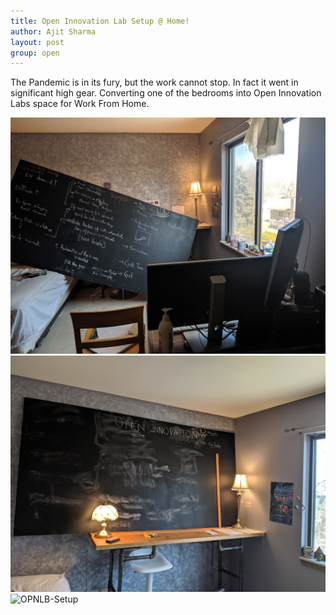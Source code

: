 ```yaml
---
title: Open Innovation Lab Setup @ Home!
author: Ajit Sharma
layout: post
group: open
---
```


The Pandemic is in its fury, but the work cannot stop. In fact it went in significant high gear.
Converting one of the bedrooms into Open Innovation Labs space for Work From Home.

<img src="/static/img/news/LabSetUp0-IMG.jpg" alt="OPNLB-Setup" class="img-fluid">
<img src="/static/img/news/LabSetup01-IMG.jpg" alt="OPNLB-Setup" class="img-fluid">
<img src="/static/img/news/LabSetup02-IMG.jpg" alt="OPNLB-Setup" class="img-fluid">
